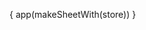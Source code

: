 { app(makeSheetWith(store)) }

<style>
  #md ul {
    margin: 0;
    padding: 0;
    list-style-type: none;
  }

  #md h1 {
    font-size: 6rem !important;
  }

  .right-0 {
    right: 0;
  }

  button:focus, input:focus, select:focus, [contenteditable]:focus {
    outline: none;
  }
</style>

<div class="mode-dark transition duration-1000 opacity-100 fixed top-0 left-0 w-full h-full bg-gradient-to-r from-warm-gray-100 dark:from-gray-900 via-gray-200 dark:via-gray-800 to-warm-gray-100 dark:to-warm-gray-800 h-8 z-20 blurred-bg flex svelte-1a2cazh items-center justify-start text-sm sm:text-xs font-medium px-8 focus:ring-2 w-32 truncate duration-200 bg-transparent text-xs shadow focus:outline-none rounded mr-3 text-light-blue-500 ring-blue-200 ring-0 flex-grow select-none justify-end font-mono text-green-500 rounded-full outline-none ring-gray-100 text-base h-6 w-6 hover:ring-4 duration-500 text-lg hover:ring-1 ring-light-blue-500 cursor-pointer mx-1 px-3 sm:px-1 mr-2 relative z-50 w-auto bg-white dark:bg-gray-800 hidden py-1 max-w-sm md:m-12 md:mr-24 dark:text-white text-black m-6 mt-12 gridlayout__container gridlines svelte-opvfg5 tile px-1 absolute overflow-hidden dark:bg-dark-700 justify-center editable text-light-blue-700 dark:text-light-blue-300 menuItems w-block text-center shadow-sm dark:bg-gray-600 toggle duration-150 right-0 p-1 border-light-blue-300 hover:bg-light-blue-500 hover:text-white h-4 w-4 font-normal dark:bg-blue-800 dark:bg-opacity-10 bg-blue-500 tracking-wide bg-opacity-20 border-gray-100 border-1 opacity-0 px-4 pointer-events-none dark:border-blue-800 border-blue-300 border-l font-bold pr-4 undefined px-2 p-12 ring hover:bg-gray-500 bg-black z-40 opacity-25 to-warm-gray-200 bg-gray-500 bg-gray-900 w-24 hidden" style="display: none">
</div>
